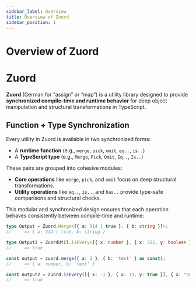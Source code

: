 ```yaml
---
sidebar_label: Overview
title: Overview of Zuord
sidebar_position: 1
---
```


# Overview of Zuord

# Zuord
**Zuord** (German for “assign” or “map”) is a utility library designed to provide **synchronized compile-time and runtime behavior** for deep object manipulation and structural transformations in TypeScript.

## Function + Type Synchronization

Every utility in Zuord is available in two synchronized forms:

- A **runtime function** (e.g., `merge`, `pick`, `omit`, `eq..`, `is..`)
- A **TypeScript type** (e.g., `Merge`, `Pick`, `Omit`, `Eq..`, `Is..`)

These pairs are grouped into cohesive modules:

- **Core operations** like `merge`, `pick`, and `omit` focus on deep structural transformations.
- **Utility operations** like `eq..`, `is..`, and `has..` provide type-safe comparisons and structural checks.

This modular and synchronized design ensures that each operation behaves consistently between compile-time and runtime:

```ts
type Output = Zuord.Merge<[{ a: 314 | true }, { b: string }]>;
//     => { a: 314 | true, b: string }

type Output2 = ZuordUtil.IsEvery<[{ x: number }, { x: 222, y: boolean }], { x: number }>
//     => true

const output = zuord.merge({ a: 1 }, { b: 'text' } as const);
//     => { a: number, b: 'text' }

const output2 = zuord.isEvery([{ x: -1 }, { x: 13, y: true }], { x: "number" });
//     => true
```